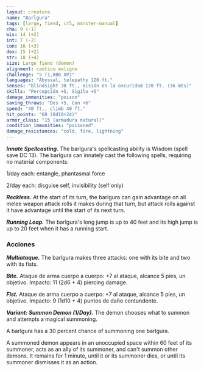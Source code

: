 ```yaml
---
layout: creature
name: "Barlgura"
tags: [large, fiend, cr5, monster-manual]
cha: 9 (-1)
wis: 14 (+2)
int: 7 (-2)
con: 16 (+3)
dex: 15 (+2)
str: 18 (+4)
size: Large fiend (demon)
alignment: caótico maligno
challenge: "5 (1,800 XP)"
languages: "Abyssal, telepathy 120 ft."
senses: "blindsight 30 ft., Visión en la oscuridad 120 ft. (36 mts)"
skills: "Percepción +5, Sigilo +5"
damage_immunities: "poison"
saving_throws: "Des +5, Con +6"
speed: "40 ft., climb 40 ft."
hit_points: "68 (8d10+24)"
armor_class: "15 (armadura natural)"
condition_immunities: "poisoned"
damage_resistances: "cold, fire, lightning"
---
```


***Innate Spellcasting.*** The barlgura's spellcasting ability is Wisdom (spell save DC 13). The barlgura can innately cast the following spells, requiring no material components:

1/day each: entangle, phantasmal force

2/day each: disguise self, invisibility (self only)

***Reckless.*** At the start of its turn, the barlgura can gain advantage on all melee weapon attack rolls it makes during that turn, but attack rolls against it have advantage until the start of its next turn.

***Running Leap.*** The barlgura's long jump is up to 40 feet and its high jump is up to 20 feet when it has a running start.

### Acciones

***Multiataque.*** The barlgura makes three attacks: one with its bite and two with its fists.

***Bite.*** Ataque de arma cuerpo a cuerpo: +7 al ataque, alcance 5 pies, un objetivo. Impacto: 11 (2d6 + 4) piercing damage.

***Fist.*** Ataque de arma cuerpo a cuerpo: +7 al ataque, alcance 5 pies, un objetivo. Impacto: 9 (1d10 + 4) puntos de daño contundente.

***Variant: Summon Demon (1/Day).*** The demon chooses what to summon and attempts a magical summoning.

A barlgura has a 30 percent chance of summoning one barlgura.

A summoned demon appears in an unoccupied space within 60 feet of its summoner, acts as an ally of its summoner, and can't summon other demons. It remains for 1 minute, until it or its summoner dies, or until its summoner dismisses it as an action.